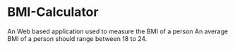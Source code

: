 # BMI-Calculator
An Web based application used to measure the BMI of a person
An average BMI of a person should range between 18 to 24.